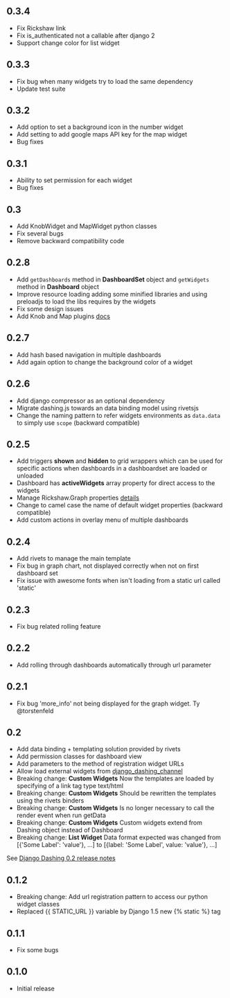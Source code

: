 ## 0.3.4
- Fix Rickshaw link
- Fix is_authenticated not a callable after django 2
- Support change color for list widget

## 0.3.3
- Fix bug when many widgets try to load the same dependency
- Update test suite

## 0.3.2
- Add option to set a background icon in the number widget
- Add setting to add google maps API key for the map widget
- Bug fixes

## 0.3.1
- Ability to set permission for each widget
- Bug fixes

## 0.3
- Add KnobWidget and MapWidget python classes
- Fix several bugs
- Remove backward compatibility code

## 0.2.8
- Add `getDashboards` method in **DashboardSet** object and `getWidgets` method in **Dashboard** object
- Improve resource loading adding some minified libraries and using preloadjs to load the libs requires by the widgets
- Fix some design issues
- Add Knob and Map plugins [docs](https://github.com/talpor/django-dashing/pull/20)

## 0.2.7
- Add hash based navigation in multiple dashboards
- Add again option to change the background color of a widget

## 0.2.6
- Add django compressor as an optional dependency
- Migrate dashing.js towards an data binding model using rivetsjs
- Change the naming pattern to refer widgets environments as `data.data` to simply use `scope` (backward compatible)

## 0.2.5

- Add triggers **shown** and **hidden** to grid wrappers which can be used for specific actions when dashboards in a dashboardset are loaded or unloaded
- Dashboard has **activeWidgets** array property for direct access to the widgets
- Manage Rickshaw.Graph properties [details](https://github.com/talpor/django-dashing/pull/20)
- Change to camel case the name of default widget properties (backward compatible)
- Add custom actions in overlay menu of multiple dashboards

## 0.2.4

- Add rivets to manage the main template
- Fix bug in graph chart, not displayed correctly when not on first dashboard set
- Fix issue with awesome fonts when isn't loading from a static url called 'static'

## 0.2.3

- Fix bug related rolling feature

## 0.2.2

- Add rolling through dashboards automatically through url parameter

## 0.2.1

- Fix bug 'more_info' not being displayed for the graph widget. Ty @torstenfeld

## 0.2

- Add data binding + templating solution provided by rivets
- Add permission classes for dashboard view
- Add parameters to the method of registration widget URLs
- Allow load external widgets from [django_dashing_channel](https://github.com/talpor/django-dashing-channel)
- Breaking change: **Custom Widgets** Now the templates are loaded by specifying of a link tag type text/html
- Breaking change: **Custom Widgets** Should be rewritten the templates using the rivets binders
- Breaking change: **Custom Widgets** Is no longer necessary to call the render event when run getData
- Breaking change: **Custom Widgets** Custom widgets extend from Dashing object instead of Dashboard
- Breaking change: **List Widget** Data format expected was changed from [{'Some Label': 'value'}, ...] to [{label: 'Some Label', value: 'value'}, ...]

See [Django Dashing 0.2 release notes](https://github.com/talpor/django-dashing/wiki/Django-Dashing-0.2-release-notes)

## 0.1.2

- Breaking change: Add url registration pattern to access our python widget classes
- Replaced {{ STATIC_URL }} variable by Django 1.5 new {% static %} tag

## 0.1.1

- Fix some bugs

## 0.1.0

- Initial release
